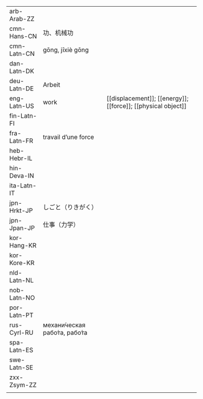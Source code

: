 | | | |
|-|-|-|
| arb-Arab-ZZ |  |  |
| cmn-Hans-CN | 功、机械功 |  |
| cmn-Latn-CN | gōng, jīxiè gōng |  |
| dan-Latn-DK |  |  |
| deu-Latn-DE | Arbeit |  |
| eng-Latn-US | work | [[displacement]]; [[energy]]; [[force]]; [[physical object]] |
| fin-Latn-FI |  |  |
| fra-Latn-FR | travail d’une force |  |
| heb-Hebr-IL |  |  |
| hin-Deva-IN |  |  |
| ita-Latn-IT |  |  |
| jpn-Hrkt-JP | しごと（りきがく） |  |
| jpn-Jpan-JP | 仕事（力学） |  |
| kor-Hang-KR |  |  |
| kor-Kore-KR |  |  |
| nld-Latn-NL |  |  |
| nob-Latn-NO |  |  |
| por-Latn-PT |  |  |
| rus-Cyrl-RU | механи́ческая рабо́та, рабо́та |  |
| spa-Latn-ES |  |  |
| swe-Latn-SE |  |  |
| zxx-Zsym-ZZ |  |  |
|  |  |  |